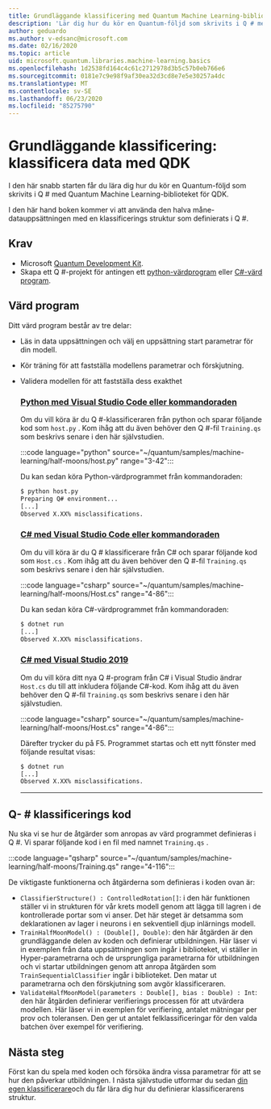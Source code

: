 ```yaml
---
title: Grundläggande klassificering med Quantum Machine Learning-biblioteket
description: 'Lär dig hur du kör en Quantum-följd som skrivits i Q # med Quantum Machine Learning-biblioteket för Microsoft-QDK.'
author: geduardo
ms.author: v-edsanc@microsoft.com
ms.date: 02/16/2020
ms.topic: article
uid: microsoft.quantum.libraries.machine-learning.basics
ms.openlocfilehash: 1d2538fd164c4c61c2712978d3b5c57b0eb766e6
ms.sourcegitcommit: 0181e7c9e98f9af30ea32d3cd8e7e5e30257a4dc
ms.translationtype: MT
ms.contentlocale: sv-SE
ms.lasthandoff: 06/23/2020
ms.locfileid: "85275790"
---
```

# <a name="basic-classification-classify-data-with-the-qdk"></a>Grundläggande klassificering: klassificera data med QDK

I den här snabb starten får du lära dig hur du kör en Quantum-följd som skrivits i Q # med Quantum Machine Learning-biblioteket för QDK. 

I den här hand boken kommer vi att använda den halva måne-datauppsättningen med en klassificerings struktur som definierats i Q #.

## <a name="prerequisites"></a>Krav

- Microsoft [Quantum Development Kit](xref:microsoft.quantum.install).
- Skapa ett Q #-projekt för antingen ett [python-värdprogram](xref:microsoft.quantum.install.python) eller [C#-värd program](xref:microsoft.quantum.install.cs).

## <a name="host-program"></a>Värd program

Ditt värd program består av tre delar:

- Läs in data uppsättningen och välj en uppsättning start parametrar för din modell.
- Kör träning för att fastställa modellens parametrar och förskjutning.
- Validera modellen för att fastställa dess exakthet

    ### <a name="python-with-visual-studio-code-or-the-command-line"></a>[Python med Visual Studio Code eller kommandoraden](#tab/tabid-python)

    Om du vill köra är du Q #-klassificeraren från python och sparar följande kod som `host.py` . Kom ihåg att du även behöver den Q #-fil `Training.qs` som beskrivs senare i den här självstudien.

    :::code language="python" source="~/quantum/samples/machine-learning/half-moons/host.py" range="3-42":::

    Du kan sedan köra Python-värdprogrammet från kommandoraden:

    ```bash
    $ python host.py
    Preparing Q# environment...
    [...]
    Observed X.XX% misclassifications.
    ```

    ### <a name="c-with-visual-studio-code-or-the-command-line"></a>[C# med Visual Studio Code eller kommandoraden](#tab/tabid-csharp)

    Om du vill köra är du Q # klassificerare från C# och sparar följande kod som `Host.cs` . Kom ihåg att du även behöver den Q #-fil `Training.qs` som beskrivs senare i den här självstudien.

    :::code language="csharp" source="~/quantum/samples/machine-learning/half-moons/Host.cs" range="4-86":::

    Du kan sedan köra C#-värdprogrammet från kommandoraden:

    ```bash
    $ dotnet run
    [...]
    Observed X.XX% misclassifications.
    ```

    ### <a name="c-with-visual-studio-2019"></a>[C# med Visual Studio 2019](#tab/tabid-vs2019)

    Om du vill köra ditt nya Q #-program från C# i Visual Studio ändrar `Host.cs` du till att inkludera följande C#-kod. Kom ihåg att du även behöver den Q #-fil `Training.qs` som beskrivs senare i den här självstudien.

    :::code language="csharp" source="~/quantum/samples/machine-learning/half-moons/Host.cs" range="4-86":::

    Därefter trycker du på F5. Programmet startas och ett nytt fönster med följande resultat visas: 

    ```bash
    $ dotnet run
    [...]
    Observed X.XX% misclassifications.
    ```
    ***

## <a name="q-classifier-code"></a>Q- \# klassificerings kod

Nu ska vi se hur de åtgärder som anropas av värd programmet definieras i Q #.
Vi sparar följande kod i en fil med namnet `Training.qs` .

:::code language="qsharp" source="~/quantum/samples/machine-learning/half-moons/Training.qs" range="4-116":::

De viktigaste funktionerna och åtgärderna som definieras i koden ovan är:

- `ClassifierStructure() : ControlledRotation[]`: i den här funktionen ställer vi in strukturen för vår krets modell genom att lägga till lagren i de kontrollerade portar som vi anser. Det här steget är detsamma som deklarationen av lager i neurons i en sekventiell djup inlärnings modell.
- `TrainHalfMoonModel() : (Double[], Double)`: den här åtgärden är den grundläggande delen av koden och definierar utbildningen. Här läser vi in exemplen från data uppsättningen som ingår i biblioteket, vi ställer in Hyper-parametrarna och de ursprungliga parametrarna för utbildningen och vi startar utbildningen genom att anropa åtgärden som `TrainSequentialClassifier` ingår i biblioteket. Den matar ut parametrarna och den förskjutning som avgör klassificeraren.
- `ValidateHalfMoonModel(parameters : Double[], bias : Double) : Int`: den här åtgärden definierar verifierings processen för att utvärdera modellen. Här läser vi in exemplen för verifiering, antalet mätningar per prov och toleransen. Den ger ut antalet felklassificeringar för den valda batchen över exempel för verifiering.

## <a name="next-steps"></a>Nästa steg

Först kan du spela med koden och försöka ändra vissa parametrar för att se hur den påverkar utbildningen. I nästa självstudie utformar du sedan [din egen klassificerare](xref:microsoft.quantum.libraries.machine-learning.design)och du får lära dig hur du definierar klassificerarens struktur.
